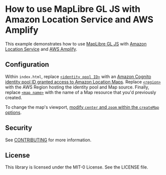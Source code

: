 # How to use MapLibre GL JS with Amazon Location Service and AWS Amplify

This example demonstrates how to use [MapLibre GL JS](https://maplibre.org/maplibre-gl-js-docs/api/)
with [Amazon Location Service](https://aws.amazon.com/location) and [AWS
Amplify](https://aws.amazon.com/amplify/).

## Configuration

Within `index.html`, replace [`<identity pool ID>`](index.html#L28) with an [Amazon Cognito identity
pool ID granted access to Amazon Location
Maps](https://docs.aws.amazon.com/location/latest/developerguide/authenticating-using-cognito.html).
Replace [`<region>`](index.html#L29) with the AWS Region hosting the identity pool and Map source.
Finally, replace [`<map name>`](index.html#L30) with the name of a Map resource that you'd
previously created.

To change the map's viewport, [modify `center` and `zoom` within the `createMap`
options](index.html#L53-L60).

## Security

See [CONTRIBUTING](../CONTRIBUTING.md#security-issue-notifications) for more information.

## License

This library is licensed under the MIT-0 License. See the LICENSE file.
